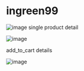 # ingreen99
![image](https://github.com/ruby222001/ingreen99/assets/113155583/02f086bc-ef55-40b8-8ecb-9b6dc422d37f)
single product detail

![image](https://github.com/ruby222001/ingreen99/assets/113155583/ae5d5f9f-7b6e-44ef-b5cc-a0afeff5b15d)

add_to_cart details

![image](https://github.com/ruby222001/ingreen99/assets/113155583/37ce6966-fc61-4726-b9d9-d035687d57e2)
